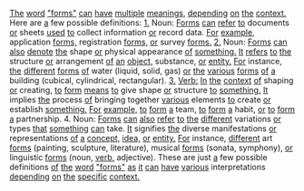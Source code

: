 [The](./the.md) [word](./word.md) ["forms"](./forms.md) [can](./can.md) [have](./have.md) [multiple](./multiple.md) [meanings,](./meanings.md) [depending](./depending.md) [on](./on.md) [the](./the.md) [context.](./context.md) Here are [a](./a.md) few possible definitions: [1.](./1.md) Noun: [Forms](./forms.md) [can](./can.md) [refer](./refer.md) [to](./to.md) documents [or](./or.md) sheets [used](./used.md) [to](./to.md) collect information [or](./or.md) record data. [For](./for.md) [example,](./example.md) application [forms,](./forms.md) registration [forms,](./forms.md) [or](./or.md) survey [forms.](./forms.md) [2.](./2.md) Noun: [Forms](./forms.md) [can](./can.md) [also](./also.md) [denote](./denote.md) [the](./the.md) shape [or](./or.md) physical appearance [of](./of.md) [something.](./something.md) [It](./it.md) [refers](./refers.md) [to](./to.md) [the](./the.md) structure [or](./or.md) arrangement [of](./of.md) [an](./an.md) [object,](./object.md) substance, [or](./or.md) [entity.](./entity.md) [For](./for.md) instance, [the](./the.md) [different](./different.md) [forms](./forms.md) [of](./of.md) water (liquid, solid, gas) [or](./or.md) [the](./the.md) [various](./various.md) [forms](./forms.md) [of](./of.md) [a](./a.md) building (cubical, cylindrical, rectangular). [3.](./3.md) [Verb:](./verb.md) [In](./in.md) [the](./the.md) [context](./context.md) [of](./of.md) shaping [or](./or.md) creating, [to](./to.md) [form](./form.md) [means](./means.md) [to](./to.md) give shape [or](./or.md) structure [to](./to.md) [something.](./something.md) [It](./it.md) implies [the](./the.md) process [of](./of.md) bringing together [various](./various.md) elements [to](./to.md) create [or](./or.md) establish [something.](./something.md) [For](./for.md) [example,](./example.md) [to](./to.md) [form](./form.md) [a](./a.md) team, [to](./to.md) [form](./form.md) [a](./a.md) habit, [or](./or.md) [to](./to.md) [form](./form.md) [a](./a.md) partnership. 4. Noun: [Forms](./forms.md) [can](./can.md) [also](./also.md) [refer](./refer.md) [to](./to.md) [the](./the.md) [different](./different.md) variations [or](./or.md) types [that](./that.md) [something](./something.md) [can](./can.md) take. [It](./it.md) signifies [the](./the.md) diverse manifestations [or](./or.md) representations [of](./of.md) [a](./a.md) [concept,](./concept.md) [idea,](./idea.md) [or](./or.md) [entity.](./entity.md) [For](./for.md) instance, [different](./different.md) art [forms](./forms.md) (painting, sculpture, literature), musical [forms](./forms.md) (sonata, symphony), [or](./or.md) linguistic [forms](./forms.md) (noun, [verb,](./verb.md) adjective). These are just [a](./a.md) few possible definitions [of](./of.md) [the](./the.md) [word](./word.md) ["forms"](./forms.md) [as](./as.md) [it](./it.md) [can](./can.md) [have](./have.md) [various](./various.md) interpretations [depending](./depending.md) [on](./on.md) [the](./the.md) [specific](./specific.md) [context.](./context.md)